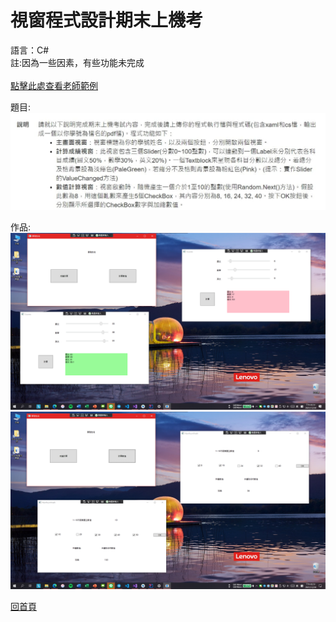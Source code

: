 <h1> 視窗程式設計期末上機考 </h1>
語言：C#<br>
註:因為一些因素，有些功能未完成
<br><br>
<a href="https://github.com/iambjlu/CS_class/raw/master/FinalTest_4a9g/Readme_src/Wpf_exam.exe">點擊此處查看老師範例</a><br>

題目:<br>
<img src="https://github.com/iambjlu/CS_class/raw/master/FinalTest_4a9g/Readme_src/img0.jpg"></img>

作品:<br>
<img src="https://github.com/iambjlu/CS_class/raw/master/FinalTest_4a9g/Readme_src/img1.png"></img>
<img src="https://github.com/iambjlu/CS_class/raw/master/FinalTest_4a9g/Readme_src/img2.png"></img>


<pre><a href="https://github.com/iambjlu/CS_class">回首頁</a></pre>